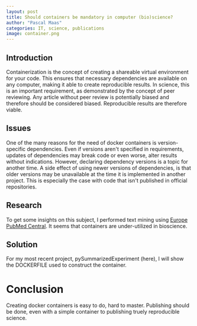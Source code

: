 ```yaml
---
layout: post
title: Should containers be mandatory in computer (bio)science?
author: "Pascal Maas"
categories: IT, science, publications
image: container.png 
---
```


<!-- Image of containers being connected -->

<!-- Introduction into containers, chaining them into modules, language independencies -->
## Introduction
Containerization is the concept of creating a shareable virtual environment for your code. This ensures that necessary dependencies are available on any computer, making it able to create reproducible results. In science, this is an important requirement, as demonstrated by the concept of peer reviewing. Any article without peer review is potentially biased and therefore should be considered biased. Reproducible results are therefore viable.  

## Issues
<!-- Stating the problem when a container is not provided (versioning, out-of-date dependencies, etc. ) -->
One of the many reasons for the need of docker containers is version-specific dependencies. Even if versions aren't specified in requirements, updates of dependencies may break code or even worse, alter results without indications. However, declaring dependency versions is a topic for another time. A side effect of using newer versions of dependencies, is that older versions may be unavailable at the time it is implemented in another project. This is especially the case with code that isn't published in official repositories. 

## Research

<!--  Current state of IT science being published regadering containers, supply with text mining  -->

To get some insights on this subject, I performed text mining using [Europe PubMed Central](https://europepmc.org). It seems that containers are under-utilized in bioscience.  


## Solution

<!--  Small tutorial on how to containerize packages (dockerfile, dockerhub) -->

For my most recent project, pySummarizedExperiment (here), I will show the DOCKERFILE used to construct the container.  


# Conclusion 

<!--  Conclusion on containerization, (bio)science should catch up -->

Creating docker containers is easy to do, hard to master. Publishing should be done, even with a simple container to publishing truely reproducible science.
